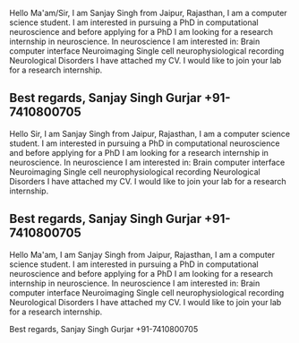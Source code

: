 Hello Ma'am/Sir,
I am Sanjay Singh from Jaipur, Rajasthan, I am a computer science student. I am interested in pursuing a PhD in computational neuroscience and before applying for a PhD I am looking for a research internship in neuroscience.
In neuroscience I am interested in:
Brain computer interface
Neuroimaging
Single cell neurophysiological recording
Neurological Disorders
I have attached my CV.
I would like to join your lab for a research internship.

Best regards,
Sanjay Singh Gurjar
+91-7410800705
----------------------------------------------------
Hello Sir, 
I am Sanjay Singh from Jaipur, Rajasthan, I am a computer science student.  I am interested in pursuing a PhD in computational neuroscience and before applying for a PhD I am looking for a research internship in neuroscience. 
In neuroscience I am interested in:
Brain computer interface
Neuroimaging
Single cell neurophysiological recording
Neurological Disorders
I have attached my CV.
I would like to join your lab for a research internship.

Best regards,
Sanjay Singh Gurjar
+91-7410800705
---------------------------------------------------------
Hello Ma'am,
I am Sanjay Singh from Jaipur, Rajasthan, I am a computer science student.  I am interested in pursuing a PhD in computational neuroscience and before applying for a PhD I am looking for a research internship in neuroscience. 
In neuroscience I am interested in:
Brain computer interface
Neuroimaging
Single cell neurophysiological recording
Neurological Disorders
I have attached my CV.
I would like to join your lab for a research internship.

Best regards,
Sanjay Singh Gurjar
+91-7410800705



